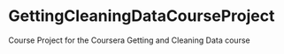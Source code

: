 # GettingCleaningDataCourseProject
Course Project for the Coursera Getting and Cleaning Data course
